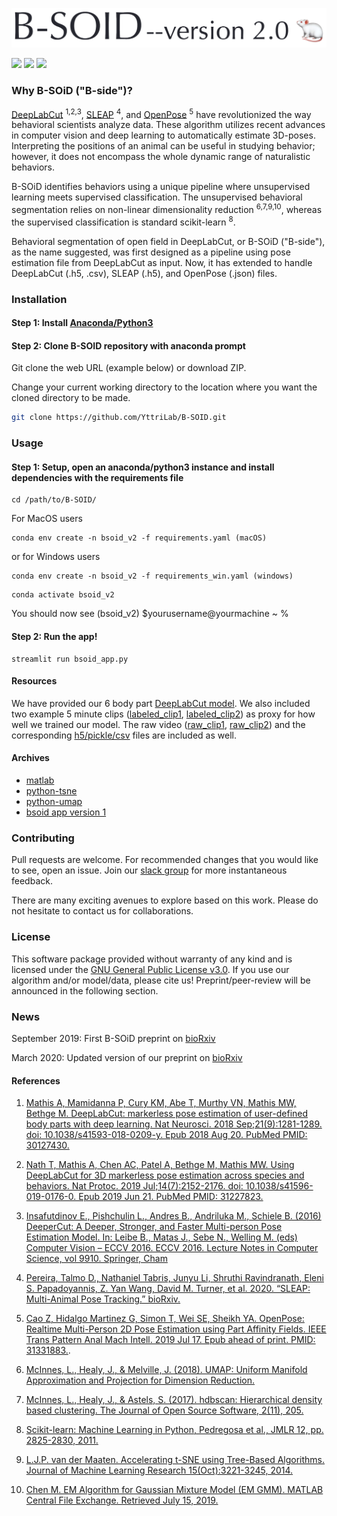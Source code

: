 ![B-SOiD flowchart](demo/appv2_files/bsoid_version2.png)

![](demo/appv2_files/bsoid_mouse_openfield1.gif)
![](demo/appv2_files/bsoid_mouse_openfield2.gif)
![](demo/appv2_files/bsoid_exercise.gif)

### Why B-SOiD ("B-side")?
[DeepLabCut](https://github.com/AlexEMG/DeepLabCut) <sup>1,2,3</sup>, 
[SLEAP](https://github.com/murthylab/sleap) <sup>4</sup>, and 
[OpenPose](https://github.com/CMU-Perceptual-Computing-Lab/openpose) <sup>5</sup> 
have revolutionized the way behavioral scientists analyze data. 
These algorithm utilizes recent advances in computer vision and deep learning to automatically estimate 3D-poses. 
Interpreting the positions of an animal can be useful in studying behavior; 
however, it does not encompass the whole dynamic range of naturalistic behaviors. 

B-SOiD identifies behaviors using a unique pipeline where unsupervised learning meets supervised classification. 
The unsupervised behavioral segmentation relies on non-linear dimensionality reduction <sup>6,7,9,10</sup>, 
whereas the supervised classification is standard scikit-learn <sup>8</sup>.

Behavioral segmentation of open field in DeepLabCut, or B-SOiD ("B-side"), as the name suggested,
 was first designed as a pipeline using pose estimation file from DeepLabCut as input. Now, it has extended to handle 
DeepLabCut (.h5, .csv), SLEAP (.h5), and OpenPose (.json) files.

### Installation

#### Step 1: Install [Anaconda/Python3](https://www.anaconda.com/)

#### Step 2: Clone B-SOID repository with anaconda prompt

Git clone the web URL (example below) or download ZIP. 

Change your current working directory to the location where you want the cloned directory to be made.
```bash
git clone https://github.com/YttriLab/B-SOID.git
```

### Usage
#### Step 1: Setup, open an anaconda/python3 instance and install dependencies with the requirements file
```
cd /path/to/B-SOID/
```

For MacOS users
```
conda env create -n bsoid_v2 -f requirements.yaml (macOS)
```

or for Windows users

```
conda env create -n bsoid_v2 -f requirements_win.yaml (windows) 
```

```
conda activate bsoid_v2
```

You should now see (bsoid_v2) $yourusername@yourmachine ~ %

#### Step 2: Run the app!
```
streamlit run bsoid_app.py
```

#### Resources
We have provided our 6 body part [DeepLabCut model](yttri-bottomup_dlc-model/dlc-models/). 
We also included two example 5 minute clips 
([labeled_clip1](yttri-bottomup_dlc-model/examples/2019-04-22_12-00-37_5minclipDLC_resnet50_OpenFieldHighResApr8shuffle1_1030000_labeled.mp4),
[labeled_clip2](yttri-bottomup_dlc-model/examples/2019-08-02_10-56-50_5minclipDLC_resnet50_OpenFieldHighResApr8shuffle1_1030000_labeled.mp4)) 
as proxy for how well we trained our model.
The raw video
([raw_clip1](yttri-bottomup_dlc-model/examples/2019-04-22_12-00-37_5minclip.mp4),
[raw_clip2](yttri-bottomup_dlc-model/examples/2019-08-02_10-56-50_5minclip.mp4)) 
and the corresponding [h5/pickle/csv](yttri-bottomup_dlc-model/examples/) files are included as well.



#### Archives 
* [matlab](docs/matlab_tutorial.md)
* [python-tsne](docs/python3_tutorial.md)
* [python-umap](docs/bsoid_umap_tutorial.md)
* [bsoid app version 1](docs/bsoid_app_init.md)

### Contributing

Pull requests are welcome. For recommended changes that you would like to see, open an issue. 
Join our [slack group](https://join.slack.com/t/b-soid/shared_invite/zt-dksalgqu-Eix8ZVYYFVVFULUhMJfvlw) 
for more instantaneous feedback.

There are many exciting avenues to explore based on this work. 
Please do not hesitate to contact us for collaborations.

### License

This software package provided without warranty of any kind and is licensed under the [GNU General Public License v3.0](https://choosealicense.com/licenses/gpl-3.0/). 
If you use our algorithm and/or model/data, please cite us! Preprint/peer-review will be announced in the following section. 

### News
September 2019: First B-SOiD preprint on [bioRxiv](https://www.biorxiv.org/content/10.1101/770271v1) 

March 2020: Updated version of our preprint on [bioRxiv](https://www.biorxiv.org/content/10.1101/770271v2)

#### References
1. [Mathis A, Mamidanna P, Cury KM, Abe T, Murthy VN, Mathis MW, Bethge M. DeepLabCut: markerless pose estimation of user-defined body parts with deep learning. Nat Neurosci. 2018 Sep;21(9):1281-1289. doi: 10.1038/s41593-018-0209-y. Epub 2018 Aug 20. PubMed PMID: 30127430.](https://www.nature.com/articles/s41593-018-0209-y)

2. [Nath T, Mathis A, Chen AC, Patel A, Bethge M, Mathis MW. Using DeepLabCut for 3D markerless pose estimation across species and behaviors. Nat Protoc. 2019 Jul;14(7):2152-2176. doi: 10.1038/s41596-019-0176-0. Epub 2019 Jun 21. PubMed PMID: 31227823.](https://doi.org/10.1038/s41596-019-0176-0)

3. [Insafutdinov E., Pishchulin L., Andres B., Andriluka M., Schiele B. (2016) DeeperCut: A Deeper, Stronger, and Faster Multi-person Pose Estimation Model. In: Leibe B., Matas J., Sebe N., Welling M. (eds) Computer Vision – ECCV 2016. ECCV 2016. Lecture Notes in Computer Science, vol 9910. Springer, Cham](http://arxiv.org/abs/1605.03170)

4. [Pereira, Talmo D., Nathaniel Tabris, Junyu Li, Shruthi Ravindranath, Eleni S. Papadoyannis, Z. Yan Wang, David M. Turner, et al. 2020. “SLEAP: Multi-Animal Pose Tracking.” bioRxiv.](https://doi.org/10.1101/2020.08.31.276246)

5. [Cao Z, Hidalgo Martinez G, Simon T, Wei SE, Sheikh YA. OpenPose: Realtime Multi-Person 2D Pose Estimation using Part Affinity Fields. IEEE Trans Pattern Anal Mach Intell. 2019 Jul 17. Epub ahead of print. PMID: 31331883.](https://doi.org/10.1109/TPAMI.2019.2929257). 

6. [McInnes, L., Healy, J., & Melville, J. (2018). UMAP: Uniform Manifold Approximation and Projection for Dimension Reduction.](http://arxiv.org/abs/1802.03426)

7. [McInnes, L., Healy, J., & Astels, S. (2017). hdbscan: Hierarchical density based clustering. The Journal of Open Source Software, 2(11), 205.](https://doi.org/10.21105/joss.00205)

8. [Scikit-learn: Machine Learning in Python, Pedregosa et al., JMLR 12, pp. 2825-2830, 2011.](http://www.jmlr.org/papers/volume12/pedregosa11a/pedregosa11a.pdf)

9. [L.J.P. van der Maaten. Accelerating t-SNE using Tree-Based Algorithms. Journal of Machine Learning Research 15(Oct):3221-3245, 2014.](https://lvdmaaten.github.io/publications/papers/JMLR_2014.pdf)

10. [Chen M. EM Algorithm for Gaussian Mixture Model (EM GMM). MATLAB Central File Exchange. Retrieved July 15, 2019.](https://www.mathworks.com/matlabcentral/fileexchange/26184-em-algorithm-for-gaussian-mixture-model-em-gmm)


